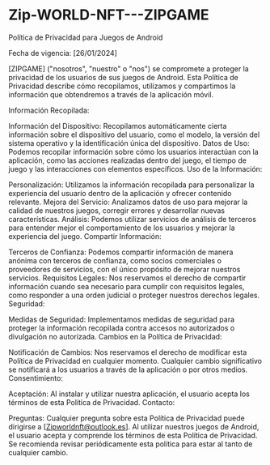# Zip-WORLD-NFT---ZIPGAME

Política de Privacidad para Juegos de Android

Fecha de vigencia: [26/01/2024]

[ZIPGAME] ("nosotros", "nuestro" o "nos") se compromete a proteger la privacidad de los usuarios de sus juegos de Android. Esta Política de Privacidad describe cómo recopilamos, utilizamos y compartimos la información que obtendremos a través de la aplicación móvil.

Información Recopilada:

Información del Dispositivo: Recopilamos automáticamente cierta información sobre el dispositivo del usuario, como el modelo, la versión del sistema operativo y la identificación única del dispositivo.
Datos de Uso: Podemos recopilar información sobre cómo los usuarios interactúan con la aplicación, como las acciones realizadas dentro del juego, el tiempo de juego y las interacciones con elementos específicos.
Uso de la Información:

Personalización: Utilizamos la información recopilada para personalizar la experiencia del usuario dentro de la aplicación y ofrecer contenido relevante.
Mejora del Servicio: Analizamos datos de uso para mejorar la calidad de nuestros juegos, corregir errores y desarrollar nuevas características.
Análisis: Podemos utilizar servicios de análisis de terceros para entender mejor el comportamiento de los usuarios y mejorar la experiencia del juego.
Compartir Información:

Terceros de Confianza: Podemos compartir información de manera anónima con terceros de confianza, como socios comerciales o proveedores de servicios, con el único propósito de mejorar nuestros servicios.
Requisitos Legales: Nos reservamos el derecho de compartir información cuando sea necesario para cumplir con requisitos legales, como responder a una orden judicial o proteger nuestros derechos legales.
Seguridad:

Medidas de Seguridad: Implementamos medidas de seguridad para proteger la información recopilada contra accesos no autorizados o divulgación no autorizada.
Cambios en la Política de Privacidad:

Notificación de Cambios: Nos reservamos el derecho de modificar esta Política de Privacidad en cualquier momento. Cualquier cambio significativo se notificará a los usuarios a través de la aplicación o por otros medios.
Consentimiento:

Aceptación: Al instalar y utilizar nuestra aplicación, el usuario acepta los términos de esta Política de Privacidad.
Contacto:

Preguntas: Cualquier pregunta sobre esta Política de Privacidad puede dirigirse a [Zipworldnft@outlook.es].
Al utilizar nuestros juegos de Android, el usuario acepta y comprende los términos de esta Política de Privacidad. Se recomienda revisar periódicamente esta política para estar al tanto de cualquier cambio.
